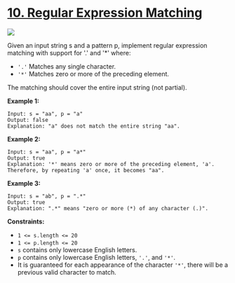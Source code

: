 # [10. Regular Expression Matching](https://leetcode.com/problems/regular-expression-matching/description/)

![](https://img.shields.io/badge/Difficulty-Hard-red.svg)

Given an input string s and a pattern p, implement regular expression matching with support for '.' and '*' where:

- `'.'` Matches any single character.
- `'*'` Matches zero or more of the preceding element.

The matching should cover the entire input string (not partial).


**Example 1:**

    Input: s = "aa", p = "a"
    Output: false
    Explanation: "a" does not match the entire string "aa".

**Example 2:**

    Input: s = "aa", p = "a*"
    Output: true
    Explanation: '*' means zero or more of the preceding element, 'a'. Therefore, by repeating 'a' once, it becomes "aa".

**Example 3:**

    Input: s = "ab", p = ".*"
    Output: true
    Explanation: ".*" means "zero or more (*) of any character (.)".


**Constraints:**
- `1 <= s.length <= 20`
- `1 <= p.length <= 20`
- `s` contains only lowercase English letters.
- `p` contains only lowercase English letters, `'.'`, and `'*'`.
- It is guaranteed for each appearance of the character `'*'`, there will be a previous valid character to match.

